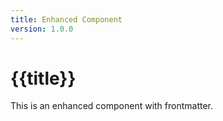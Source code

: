 ```yaml
---
title: Enhanced Component
version: 1.0.0
---
```

# {{title}}

This is an enhanced component with frontmatter.